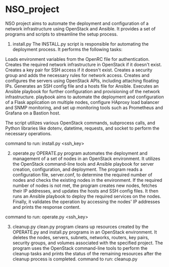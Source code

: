 # NSO_project

NSO project aims to automate the deployment and configuration of a network infrastructure using OpenStack and Ansible. It provides a set of programs and scripts to streamline the setup process.

1. install.py
The INSTALL.py script is responsible for automating the deployment process. It performs the following tasks:

Loads environment variables from the OpenRC file for authentication.
Creates the required network infrastructure in OpenStack if it doesn't exist.
Creates a key pair for SSH access if it doesn't exist.
Creates a security group and adds the necessary rules for network access.
Creates and configures the servers using OpenStack APIs, including attaching floating IPs.
Generates an SSH config file and a hosts file for Ansible.
Executes an Ansible playbook for further configuration and provisioning of the network infrastructure.
playbook aims to automate the deployment and configuration of a Flask application on multiple nodes, configure HAproxy load balancer and SNMP monitoring, and set up monitoring tools such as Prometheus and Grafana on a Bastion host.

The script utilizes various OpenStack commands, subprocess calls, and Python libraries like dotenv, datetime, requests, and socket to perform the necessary operations.

command to run:
 install.py <openrc> <tag> <ssh_key>

2. operate.py
OPERATE.py program  automates the deployment and management of a set of nodes in an OpenStack environment. It utilizes the OpenStack command-line tools and Ansible playbook for server creation, configuration, and deployment. The program reads a configuration file, server.conf, to determine the required number of nodes and checks the existing nodes in the environment. If the required number of nodes is not met, the program creates new nodes, fetches their IP addresses, and updates the hosts and SSH config files. It then runs an Ansible playbook to deploy the required services on the nodes. Finally, it validates the operation by accessing the nodes' IP addresses and prints the response content.

command to run:
 operate.py <openrc> <tag> <ssh_key>
  
3. cleanup.py
clean.py program cleans up resources created by the OPERATE.py and install.py  programs in an OpenStack environment. It deletes the nodes, servers, subnets, networks, routers, key pairs, security groups, and volumes associated with the specified project. The program uses the OpenStack command-line tools to perform the cleanup tasks and prints the status of the remaining resources after the cleanup process is completed.
command to run: cleanup.py <openrc> <tag> 

